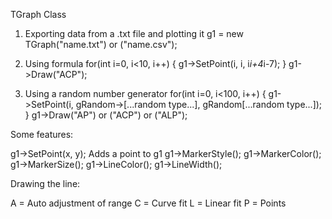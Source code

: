 TGraph Class 

1. Exporting data from a .txt file and plotting it
	g1 = new TGraph("name.txt") or ("name.csv");

2. Using formula
	for(int i=0, i<10, i++) {
		g1->SetPoint(i, i, i*i+4*i-7);
	}
	g1->Draw("ACP");

3. Using a random number generator
	for(int i=0, i<100, i++) {
		g1->SetPoint(i, gRandom->[...random type...], gRandom[...random type...]);
	}
	g1->Draw("AP") or ("ACP") or ("ALP");
	


Some features:

g1->SetPoint(x, y);
	Adds a point to g1
g1->MarkerStyle();
g1->MarkerColor();
g1->MarkerSize();
g1->LineColor();
g1->LineWidth();

Drawing the line:

A = Auto adjustment of range
C = Curve fit
L = Linear fit
P = Points
